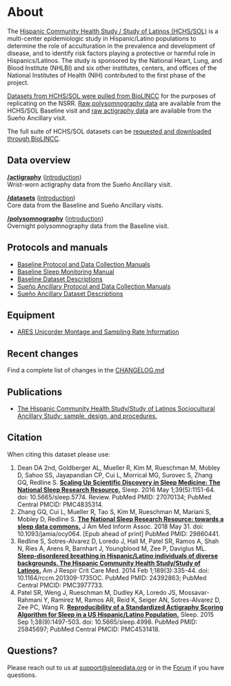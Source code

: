# About

The [Hispanic Community Health Study / Study of Latinos (HCHS/SOL)](http://www2.cscc.unc.edu/hchs/) is a multi-center epidemiologic study in Hispanic/Latino populations to determine the role of acculturation in the prevalence and development of disease, and to identify risk factors playing a protective or harmful role in Hispanics/Latinos. The study is sponsored by the National Heart, Lung, and Blood Institute (NHLBI) and six other institutes, centers, and offices of the National Institutes of Health (NIH) contributed to the first phase of the project.

[Datasets from HCHS/SOL were pulled from BioLINCC](https://biolincc.nhlbi.nih.gov/studies/hchssol/?q=hchs) for the purposes of replicating on the NSRR. [Raw polysomnography data](:pages_path:/polysomnography-introduction.md) are available from the HCHS/SOL Baseline visit and [raw actigraphy data](:pages_path:/actigraphy-introduction.md) are available from the Sueño Ancillary visit.

The full suite of HCHS/SOL datasets can be [requested and downloaded through BioLINCC](https://biolincc.nhlbi.nih.gov/studies/hchssol/?q=hchs).

## Data overview

**[/actigraphy](:files_path:/actigraphy)** ([introduction](:pages_path:/actigraphy-introduction.md))<br/> Wrist-worn actigraphy data from the Sueño Ancillary visit.

**[/datasets](:files_path:/datasets)** ([introduction](:pages_path:/dataset-introduction.md)) <br/> Core data from the Baseline and Sueño Ancillary visits.

**[/polysomnography](:files_path:/polysomnography)** ([introduction](:pages_path:/polysomnography-introduction.md)) <br/> Overnight polysomnography data from the Baseline visit.

## Protocols and manuals

- [Baseline Protocol and Data Collection Manuals](:files_path:/documentation?f=HCHS_SOL_Baseline_Protocol_and_Data_Collection_Manuals.zip)
- [Baseline Sleep Monitoring Manual](:files_path:/documentation?f=HCHS_SOL_Baseline_Sleep_Monitoring_Manual.pdf)
- [Baseline Dataset Descriptions](:files_path:/documentation?f=HCHS_SOL_Baseline_Dataset_Descriptions.zip)
- [Sueño Ancillary Protocol and Data Collection Manuals](:files_path:/documentation?f=HCHS_SOL_Sueno_Ancillary_Study_Protocol_and_Data_Collection_Manuals.zip)
- [Sueño Ancillary Dataset Descriptions](:files_path:/documentation?f=HCHS_SOL_Sueno_Ancillary_Study_Dataset_Descriptions.zip)

## Equipment

- [ARES Unicorder Montage and Sampling Rate Information](:pages_path:/montage-and-sampling-rate-information.md)

## Recent changes

Find a complete list of changes in the [CHANGELOG.md](:pages_path:/CHANGELOG.md)

## Publications

- [The Hispanic Community Health Study/Study of Latinos Sociocultural Ancillary Study: sample, design, and procedures.](http://www.ncbi.nlm.nih.gov/pubmed/24620452)

## Citation

When citing this dataset please use:

1. Dean DA 2nd, Goldberger AL, Mueller R, Kim M, Rueschman M, Mobley D, Sahoo SS, Jayapandian CP, Cui L, Morrical MG, Surovec S, Zhang GQ, Redline S. [**Scaling Up Scientific Discovery in Sleep Medicine: The National Sleep Research Resource.**](https://www.ncbi.nlm.nih.gov/pubmed/27070134) Sleep. 2016 May 1;39(5):1151-64. doi: 10.5665/sleep.5774. Review. PubMed PMID: 27070134; PubMed Central PMCID: PMC4835314.
2. Zhang GQ, Cui L, Mueller R, Tao S, Kim M, Rueschman M, Mariani S, Mobley D, Redline S. [**The National Sleep Research Resource: towards a sleep data commons.**](https://www.ncbi.nlm.nih.gov/pubmed/29860441) J Am Med Inform Assoc. 2018 May 31. doi: 10.1093/jamia/ocy064. [Epub ahead of print] PubMed PMID: 29860441.
3. Redline S, Sotres-Alvarez D, Loredo J, Hall M, Patel SR, Ramos A, Shah N, Ries A, Arens R, Barnhart J, Youngblood M, Zee P, Daviglus ML. [**Sleep-disordered breathing in Hispanic/Latino individuals of diverse backgrounds. The Hispanic Community Health Study/Study of Latinos.**](https://www.ncbi.nlm.nih.gov/pubmed/24392863) Am J Respir Crit Care Med. 2014 Feb 1;189(3):335-44. doi: 10.1164/rccm.201309-1735OC. PubMed PMID: 24392863; PubMed Central PMCID: PMC3977733.
4. Patel SR, Weng J, Rueschman M, Dudley KA, Loredo JS, Mossavar-Rahmani Y, Ramirez M, Ramos AR, Reid K, Seiger AN, Sotres-Alvarez D, Zee PC, Wang R. [**Reproducibility of a Standardized Actigraphy Scoring Algorithm for Sleep in a US Hispanic/Latino Population.**](https://www.ncbi.nlm.nih.gov/pubmed/25845697) Sleep. 2015 Sep 1;38(9):1497-503. doi: 10.5665/sleep.4998. PubMed PMID: 25845697; PubMed Central PMCID: PMC4531418.

## Questions?

Please reach out to us at support@sleepdata.org or in the [Forum](https://sleepdata.org/forum) if you have questions.

